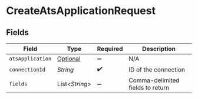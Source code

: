 # CreateAtsApplicationRequest


## Fields

| Field                                                             | Type                                                              | Required                                                          | Description                                                       |
| ----------------------------------------------------------------- | ----------------------------------------------------------------- | ----------------------------------------------------------------- | ----------------------------------------------------------------- |
| `atsApplication`                                                  | [Optional<AtsApplication>](../../models/shared/AtsApplication.md) | :heavy_minus_sign:                                                | N/A                                                               |
| `connectionId`                                                    | *String*                                                          | :heavy_check_mark:                                                | ID of the connection                                              |
| `fields`                                                          | List<*String*>                                                    | :heavy_minus_sign:                                                | Comma-delimited fields to return                                  |
